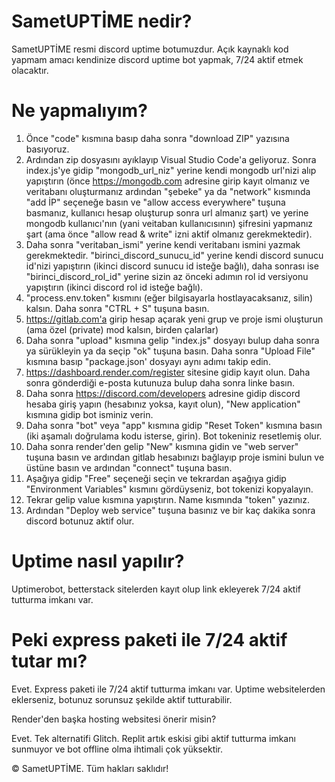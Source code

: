 # SametUPTİME nedir?
SametUPTİME resmi discord uptime botumuzdur. Açık kaynaklı kod yapmam amacı kendinize discord uptime bot yapmak, 7/24 aktif etmek olacaktır. 

# Ne yapmalıyım?
1. Önce "code" kısmına basıp daha sonra "download ZIP" yazısına basıyoruz.
2. Ardından zip dosyasını ayıklayıp Visual Studio Code'a geliyoruz. 
Sonra index.js'ye gidip "mongodb_url_niz" yerine kendi mongodb url'nizi alıp yapıştırın (önce https://mongodb.com adresine girip kayıt olmanız ve veritabanı oluşturmanız ardından "şebeke" ya da "network" kısmında "add İP" seçeneğe basın ve "allow access everywhere" tuşuna basmanız, kullanıcı hesap oluşturup sonra url almanız şart) ve <password> yerine mongodb kullanıcı'nın (yani veitaban kullanıcısının) şifresini yapmanız şart (ama önce "allow read & write" izni aktif olmanız gerekmektedir).
3. Daha sonra "veritaban_ismi" yerine kendi veritabanı ismini yazmak gerekmektedir. "birinci_discord_sunucu_id" yerine kendi discord sunucu id'nizi yapıştırın (ikinci discord sunucu id isteğe bağlı), daha sonrası ise "birinci_discord_rol_id" yerine sizin az önceki adımın rol id versiyonu yapıştırın (ikinci discord rol id isteğe bağlı).
4. "process.env.token" kısmını (eğer bilgisayarla hostlayacaksanız, silin) kalsın. Daha sonra "CTRL + S" tuşuna basın.
5. https://gitlab.com'a girip hesap açarak yeni grup ve proje ismi oluşturun (ama özel (private) mod kalsın, birden çalarlar)
6. Daha sonra "upload" kısmına gelip "index.js" dosyayı bulup daha sonra ya sürükleyin ya da seçip "ok" tuşuna basın. Daha sonra "Upload File" kısmına basıp "package.json' dosyayı aynı adımı takip edin.
7. https://dashboard.render.com/register sitesine gidip kayıt olun. Daha sonra gönderdiği e-posta kutunuza bulup daha sonra linke basın.
8. Daha sonra https://discord.com/developers adresine gidip discord hesaba giriş yapın (hesabınız yoksa, kayıt olun), "New application" kısmına gidip bot isminiz verin.
9. Daha sonra "bot" veya "app" kısmına gidip "Reset Token" kısmına basın (iki aşamalı doğrulama kodu isterse, girin). Bot tokeniniz resetlemiş olur.
10. Daha sonra render'den gelip "New" kısmına gidin ve "web server" tuşuna basın ve ardından gitlab hesabınızı bağlayıp proje ismini bulun ve üstüne basın ve ardından "connect" tuşuna basın.
11. Aşağıya gidip "Free" seçeneği seçin ve tekrardan aşağıya gidip "Environment Variables" kısmını gördüyseniz, bot tokenizi kopyalayın.
12. Tekrar gelip value kısmına yapıştırın. Name kısmında "token" yazınız.
13. Ardından "Deploy web service" tuşuna basınız ve bir kaç dakika sonra discord botunuz aktif olur.

# Uptime nasıl yapılır? 
Uptimerobot, betterstack sitelerden kayıt olup link ekleyerek 7/24 aktif tutturma imkanı var. 

# Peki express paketi ile 7/24 aktif tutar mı?
Evet. Express paketi ile 7/24 aktif tutturma imkanı var. Uptime websitelerden eklerseniz, botunuz sorunsuz şekilde aktif tutturabilir. 

Render'den başka hosting websitesi önerir misin?

Evet. Tek alternatifi Glitch. Replit artık eskisi gibi aktif tutturma imkanı sunmuyor ve bot offline olma ihtimali çok yüksektir.











© SametUPTİME. Tüm hakları saklıdır!
























